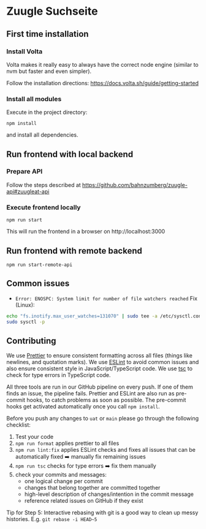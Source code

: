 # Zuugle Suchseite

## First time installation

### Install Volta

Volta makes it really easy to always have the correct node engine (similar to nvm but faster and even simpler).

Follow the installation directions: https://docs.volta.sh/guide/getting-started

### Install all modules

Execute in the project directory:

    npm install

and install all dependencies.

## Run frontend with local backend

### Prepare API

Follow the steps described at https://github.com/bahnzumberg/zuugle-api#zuugleat-api

### Execute frontend locally

    npm run start

This will run the frontend in a browser on http://localhost:3000

## Run frontend with remote backend

    npm run start-remote-api

## Common issues

- `Error: ENOSPC: System limit for number of file watchers reached`
  Fix (Linux):

```bash
echo "fs.inotify.max_user_watches=131070" | sudo tee -a /etc/sysctl.conf
sudo sysctl -p
```

## Contributing

We use [Prettier](https://prettier.io/) to ensure consistent formatting across all files (things like newlines, and quotation marks).
We use [ESLint](https://eslint.org/) to avoid common issues and also ensure consistent style in JavaScript/TypeScript code.
We use [tsc](https://www.typescriptlang.org/docs/handbook/compiler-options.html) to check for type errors in TypeScript code.

All three tools are run in our GitHub pipeline on every push. If one of them finds an issue, the pipeline fails.
Prettier and ESLint are also run as pre-commit hooks, to catch problems as soon as possible.
The pre-commit hooks get activated automatically once you call `npm install`.

Before you push any changes to `uat` or `main` please go through the following checklist:

1. Test your code
2. `npm run format` applies prettier to all files
3. `npm run lint:fix` applies ESLint checks and fixes all issues that can be automatically fixed ➡️ manually fix remaining issues
4. `npm run tsc` checks for type errors ➡️ fix them manually
5. check your commits and messages:
   - one logical change per commit
   - changes that belong together are committed together
   - high-level description of changes/intention in the commit message
   - reference related issues on GitHub if they exist

Tip for Step 5: Interactive rebasing with git is a good way to clean up messy histories. E.g. `git rebase -i HEAD~5`
